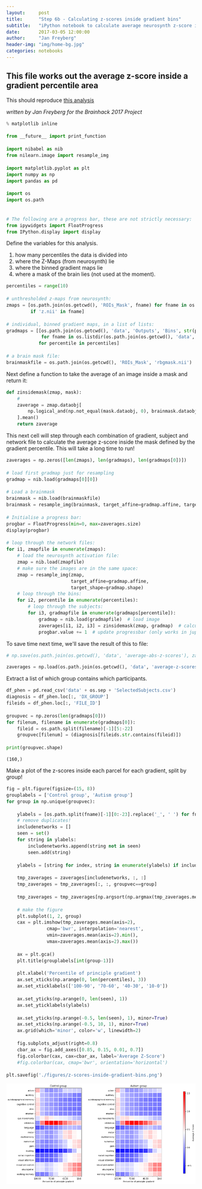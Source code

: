 ```yaml
---
layout:     post
title:      "Step 6b - Calculating z-scores inside gradient bins"
subtitle:   "iPython notebook to calculate average neurosynth z-score inside gradient percentile bins"
date:       2017-03-05 12:00:00
author:     "Jan Freyberg"
header-img: "img/home-bg.jpg"
categories: notebooks
---
```


## This file works out the average z-score inside a gradient percentile area

This should reproduce [this analysis](https://github.com/NeuroanatomyAndConnectivity/gradient_analysis/blob/master/05_metaanalysis_neurosynth.ipynb)

_written by Jan Freyberg for the Brainhack 2017 Project_


```python
% matplotlib inline 

from __future__ import print_function

import nibabel as nib
from nilearn.image import resample_img

import matplotlib.pyplot as plt
import numpy as np
import pandas as pd

import os
import os.path


# The following are a progress bar, these are not strictly necessary:
from ipywidgets import FloatProgress
from IPython.display import display
```

Define the variables for this analysis. 
1. how many percentiles the data is divided into
2. where the Z-Maps (from neurosynth) lie
3. where the binned gradient maps lie
4. where a mask of the brain lies (not used at the moment).


```python
percentiles = range(10)

# unthresholded z-maps from neurosynth:
zmaps = [os.path.join(os.getcwd(), 'ROIs_Mask', fname) for fname in os.listdir(os.path.join(os.getcwd(), 'ROIs_Mask'))
         if 'z.nii' in fname]

# individual, binned gradient maps, in a list of lists:
gradmaps = [[os.path.join(os.getcwd(), 'data', 'Outputs', 'Bins', str(percentile), fname)
             for fname in os.listdir(os.path.join(os.getcwd(), 'data', 'Outputs', 'Bins', str(percentile)))]
            for percentile in percentiles]

# a brain mask file:
brainmaskfile = os.path.join(os.getcwd(), 'ROIs_Mask', 'rbgmask.nii')
```

Next define a function to take the average of an image inside a mask and return it:


```python
def zinsidemask(zmap, mask):
    # 
    zaverage = zmap.dataobj[
        np.logical_and(np.not_equal(mask.dataobj, 0), brainmask.dataobj>0)
    ].mean()
    return zaverage
```

This next cell will step through each combination of gradient, subject and network file to calculate the average z-score inside the mask defined by the gradient percentile. This will take a long time to run!


```python
zaverages = np.zeros([len(zmaps), len(gradmaps), len(gradmaps[0])])

# load first gradmap just for resampling
gradmap = nib.load(gradmaps[0][0])

# Load a brainmask
brainmask = nib.load(brainmaskfile)
brainmask = resample_img(brainmask, target_affine=gradmap.affine, target_shape=gradmap.shape)

# Initialise a progress bar:
progbar = FloatProgress(min=0, max=zaverages.size)
display(progbar)

# loop through the network files:
for i1, zmapfile in enumerate(zmaps):
    # load the neurosynth activation file:
    zmap = nib.load(zmapfile)
    # make sure the images are in the same space:
    zmap = resample_img(zmap,
                        target_affine=gradmap.affine,
                        target_shape=gradmap.shape)
    # loop through the bins:
    for i2, percentile in enumerate(percentiles):
        # loop through the subjects:
        for i3, gradmapfile in enumerate(gradmaps[percentile]):
            gradmap = nib.load(gradmapfile)  # load image
            zaverages[i1, i2, i3] = zinsidemask(zmap, gradmap)  # calculate av. z-score
            progbar.value += 1  # update progressbar (only works in jupyter notebooks)

```



To save time next time, we'll save the result of this to file:


```python
# np.save(os.path.join(os.getcwd(), 'data', 'average-abs-z-scores'), zaverages)
```


```python
zaverages = np.load(os.path.join(os.getcwd(), 'data', 'average-z-scores.npy'))
```

Extract a list of which group contains which participants.


```python
df_phen = pd.read_csv('data' + os.sep + 'SelectedSubjects.csv')
diagnosis = df_phen.loc[:, 'DX_GROUP']
fileids = df_phen.loc[:, 'FILE_ID']

groupvec = np.zeros(len(gradmaps[0]))
for filenum, filename in enumerate(gradmaps[0]):
    fileid = os.path.split(filename)[-1][5:-22]
    groupvec[filenum] = (diagnosis[fileids.str.contains(fileid)])

print(groupvec.shape)
```

    (160,)


Make a plot of the z-scores inside each parcel for each gradient, split by group!


```python
fig = plt.figure(figsize=(15, 8))
grouplabels = ['Control group', 'Autism group']
for group in np.unique(groupvec):
    
    ylabels = [os.path.split(fname)[-1][0:-23].replace('_', ' ') for fname in zmaps]
    # remove duplicates!
    includenetworks = []
    seen = set()
    for string in ylabels:
        includenetworks.append(string not in seen)
        seen.add(string)
    
    ylabels = [string for index, string in enumerate(ylabels) if includenetworks[index]]
    
    tmp_zaverages = zaverages[includenetworks, :, :]
    tmp_zaverages = tmp_zaverages[:, :, groupvec==group]
    
    tmp_zaverages = tmp_zaverages[np.argsort(np.argmax(tmp_zaverages.mean(axis=2), axis=1)), :, :]
    
    # make the figure
    plt.subplot(1, 2, group)
    cax = plt.imshow(tmp_zaverages.mean(axis=2),
               cmap='bwr', interpolation='nearest',
               vmin=zaverages.mean(axis=2).min(),
               vmax=zaverages.mean(axis=2).max())
    
    ax = plt.gca()
    plt.title(grouplabels[int(group-1)])

    plt.xlabel('Percentile of principle gradient')
    ax.set_xticks(np.arange(0, len(percentiles), 3))
    ax.set_xticklabels(['100-90', '70-60', '40-30', '10-0'])
    
    ax.set_yticks(np.arange(0, len(seen), 1))
    ax.set_yticklabels(ylabels)

    ax.set_yticks(np.arange(-0.5, len(seen), 1), minor=True)
    ax.set_xticks(np.arange(-0.5, 10, 1), minor=True)
    ax.grid(which='minor', color='w', linewidth=2)
    
    fig.subplots_adjust(right=0.8)
    cbar_ax = fig.add_axes([0.85, 0.15, 0.01, 0.7])
    fig.colorbar(cax, cax=cbar_ax, label='Average Z-Score')
    #fig.colorbar(cax, cmap='bwr', orientation='horizontal')

plt.savefig('./figures/z-scores-inside-gradient-bins.png')
```


![png](output_14_0.png)



```python

```
